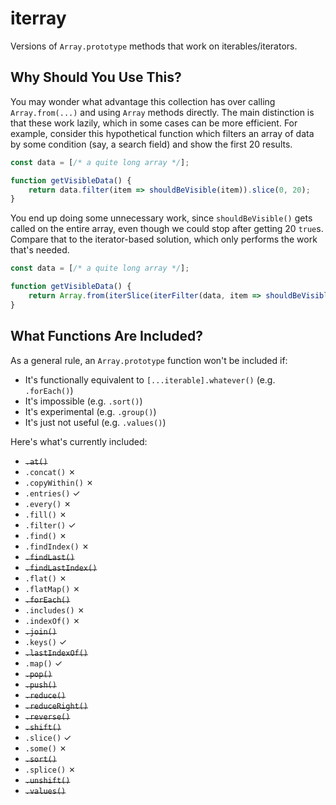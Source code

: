 # iterray

Versions of `Array.prototype` methods that work on iterables/iterators.

## Why Should You Use This?

You may wonder what advantage this collection has over calling `Array.from(...)` and using `Array` methods directly. The main distinction is that these work lazily, which in some cases can be more efficient. For example, consider this hypothetical function which filters an array of data by some condition (say, a search field) and show the first 20 results.

```js
const data = [/* a quite long array */];

function getVisibleData() {
    return data.filter(item => shouldBeVisible(item)).slice(0, 20);
}
```

You end up doing some unnecessary work, since `shouldBeVisible()` gets called on the entire array, even though we could stop after getting 20 `true`s. Compare that to the iterator-based solution, which only performs the work that's needed.

```js
const data = [/* a quite long array */];

function getVisibleData() {
    return Array.from(iterSlice(iterFilter(data, item => shouldBeVisible(item)), 0, 20));
}
```

## What Functions Are Included?

As a general rule, an `Array.prototype` function won't be included if:

* It's functionally equivalent to `[...iterable].whatever()` (e.g. `.forEach()`)
* It's impossible (e.g. `.sort()`)
* It's experimental (e.g. `.group()`)
* It's just not useful (e.g. `.values()`)

Here's what's currently included:

* ~~`.at()`~~
* `.concat()` ✗
* `.copyWithin()` ✗
* `.entries()` ✓
* `.every()` ✗
* `.fill()` ✗
* `.filter()` ✓
* `.find()` ✗
* `.findIndex()` ✗
* ~~`.findLast()`~~
* ~~`.findLastIndex()`~~
* `.flat()` ✗
* `.flatMap()` ✗
* ~~`.forEach()`~~
* `.includes()` ✗
* `.indexOf()` ✗
* ~~`.join()`~~
* `.keys()` ✓
* ~~`.lastIndexOf()`~~
* `.map()` ✓
* ~~`.pop()`~~
* ~~`.push()`~~
* ~~`.reduce()`~~
* ~~`.reduceRight()`~~
* ~~`.reverse()`~~
* ~~`.shift()`~~
* `.slice()` ✓
* `.some()` ✗
* ~~`.sort()`~~
* `.splice()` ✗
* ~~`.unshift()`~~
* ~~`.values()`~~
